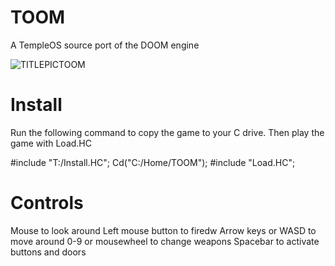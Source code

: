 # TOOM
A TempleOS source port of the DOOM engine

![TITLEPICTOOM](https://github.com/austings/TOOM/blob/4e6dfe75987af22f88d2dd718f2151d9dae820ae/TITLEPICTOOM.png)

# Install
Run the following command to copy the game to your C drive. Then play the game with Load.HC

#include "T:/Install.HC";
Cd("C:/Home/TOOM");
#include "Load.HC";


# Controls

Mouse to look around
Left mouse button to firedw
Arrow keys or WASD to move around
0-9 or mousewheel to change weapons
Spacebar to activate buttons and doors


